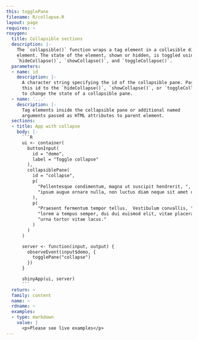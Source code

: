 ```yaml
---
this: togglePane
filename: R/collapse.R
layout: page
requires: ~
roxygen:
  title: Collapsible sections
  description: |-
    The `collapsible()` function wraps a tag element in a collasible div
    element. The state of the element, shown or hidden, is toggled using
    `hideCollapse()`, `showCollapse()`, and `toggleCollapse()`.
  parameters:
  - name: id
    description: |-
      A character string specifying the id of the collapsible pane. Pass
      this id to the `hideCollapse()`, `showCollapse()`, or `toggleCollapse()`
      to change the state of a collapsible pane.
  - name: '...'
    description: |-
      Tag elements inside the collapsible pane or additional named
      arguments passed as HTML attributes to parent element.
  sections:
  - title: App with collapse
    body: |-
      ```R
      ui <- container(
        buttonInput(
          id = "demo",
          label = "Toggle collapse"
        ),
        collapsiblePane(
          id = "collapse",
          p(
            "Pellentesque condimentum, magna ut suscipit hendrerit, ",
            "ipsum augue ornare nulla, non luctus diam neque sit amet urna."
          ),
          p(
            "Praesent fermentum tempor tellus.  Vestibulum convallis, ",
            "lorem a tempus semper, dui dui euismod elit, vitae placerat ",
            "urna tortor vitae lacus."
          )
        )
      )

      server <- function(input, output) {
        observeEvent(input$demo, {
          togglePane("collapse")
        })
      }

      shinyApp(ui, server)
      ```
  return: ~
  family: content
  name: ~
  rdname: ~
  examples:
  - type: markdown
    value: |
      <p>Please see live examples</p>
---
```

